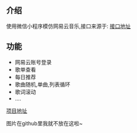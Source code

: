 ## 介绍

使用微信小程序模仿网易云音乐,接口来源于: [接口地址](http://musicapi.leanapp.cn/)


## 功能
+ 网易云账号登录
+ 歌单查看
+ 每日推荐
+ 歌曲随机,单曲,列表循环
+ 歌词滚动
+ ....

[项目地址](https://github.com/AddOneDn/wxWyyMusic)

图片在github里我就不放在这啦~

